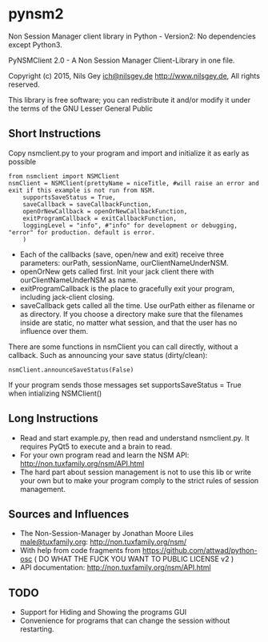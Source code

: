 # pynsm2
Non Session Manager client library in Python - Version2: No dependencies except Python3.

PyNSMClient 2.0 -  A Non Session Manager Client-Library in one file.

Copyright (c) 2015, Nils Gey <ich@nilsgey.de> http://www.nilsgey.de, All rights reserved.

This library is free software; you can redistribute it and/or modify it under the terms of the GNU Lesser General Public

## Short Instructions
Copy nsmclient.py to your program and import and initialize it as early as possible

    from nsmclient import NSMClient
    nsmClient = NSMClient(prettyName = niceTitle, #will raise an error and exit if this example is not run from NSM.
        supportsSaveStatus = True,
        saveCallback = saveCallbackFunction,
        openOrNewCallback = openOrNewCallbackFunction,
        exitProgramCallback = exitCallbackFunction,
        loggingLevel = "info", #"info" for development or debugging, "error" for production. default is error.
        )

* Each of the callbacks (save, open/new and exit) receive three parameters: ourPath, sessionName, ourClientNameUnderNSM.
* openOrNew gets called first. Init your jack client there with ourClientNameUnderNSM as name.
* exitProgramCallback is the place to gracefully exit your program, including jack-client closing.
* saveCallback gets called all the time. Use ourPath either as filename or as directory. If you choose a directory make sure that the filenames inside are static, no matter what session, and that the user has no influence over them.

There are some functions in nsmClient you can call directly, without a callback. Such as announcing your save status (dirty/clean):

    nsmClient.announceSaveStatus(False)

If your program sends those messages set supportsSaveStatus = True when intializing NSMClient()

## Long Instructions
* Read and start example.py, then read and understand nsmclient.py. It requires PyQt5 to execute and a brain to read.
* For your own program read and learn the NSM API: http://non.tuxfamily.org/nsm/API.html
* The hard part about session management is not to use this lib or write your own but to make your program comply to the strict rules of session management.

## Sources and Influences
* The Non-Session-Manager by Jonathan Moore Liles <male@tuxfamily.org>: http://non.tuxfamily.org/nsm/
* With help from code fragments from https://github.com/attwad/python-osc ( DO WHAT THE FUCK YOU WANT TO PUBLIC LICENSE v2 )
* API documentation: http://non.tuxfamily.org/nsm/API.html

## TODO
* Support for Hiding and Showing the programs GUI
* Convenience for programs that can change the session without restarting.
